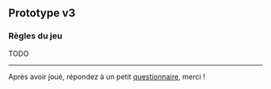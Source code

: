 ## Prototype v3

### Règles du jeu

TODO

---------------------

Après avoir joué, répondez à un petit [questionnaire](https://docs.google.com/forms/d/e/1FAIpQLSdrg0yLu6JQF4gIbiDN4vODoS3YsHGDhIoeIv_bIgFsZEhIIQ/viewform?usp=sf_link), merci !
